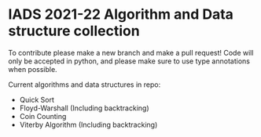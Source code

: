 # IADS 2021-22 Algorithm and Data structure collection

To contribute please make a new branch and make a pull request! Code will only be accepted in python, and please make sure to use type annotations when possible. 

Current algorithms and data structures in repo:
- Quick Sort
- Floyd-Warshall (Including backtracking)
- Coin Counting 
- Viterby Algorithm (Including backtracking)